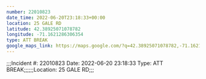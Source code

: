 ```yaml
---
number: 22010823
date_time: 2022-06-20T23:18:33+00:00
location: 25 GALE RD
latitude: 42.38925071078782
longitude: -71.1621286306354
type: ATT BREAK
google_maps_link: https://maps.google.com/?q=42.38925071078782,-71.1621286306354
---
```


;;;Incident #: 22010823  Date: 2022-06-20 23:18:33   Type: ATT BREAK;;;;;;Location: 25 GALE RD;;;
